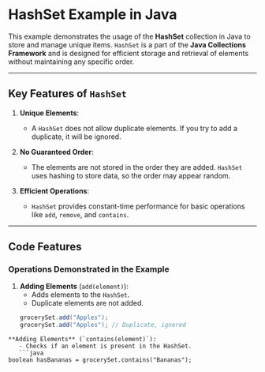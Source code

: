 # HashSet Example in Java

This example demonstrates the usage of the **HashSet** collection in Java to store and manage unique items. `HashSet` is a part of the **Java Collections Framework** and is designed for efficient storage and retrieval of elements without maintaining any specific order.

---

## **Key Features of `HashSet`**
1. **Unique Elements**:
   - A `HashSet` does not allow duplicate elements. If you try to add a duplicate, it will be ignored.
   
2. **No Guaranteed Order**:
   - The elements are not stored in the order they are added. `HashSet` uses hashing to store data, so the order may appear random.

3. **Efficient Operations**:
   - `HashSet` provides constant-time performance for basic operations like `add`, `remove`, and `contains`.

---

## **Code Features**
### Operations Demonstrated in the Example
1. **Adding Elements** (`add(element)`):
   - Adds elements to the `HashSet`.
   - Duplicate elements are not added.
   ```java
   grocerySet.add("Apples");
   grocerySet.add("Apples"); // Duplicate, ignored
```
**Adding Elements** (`contains(element)`):
   - Checks if an element is present in the HashSet.
   ```java
boolean hasBananas = grocerySet.contains("Bananas");
 ```
